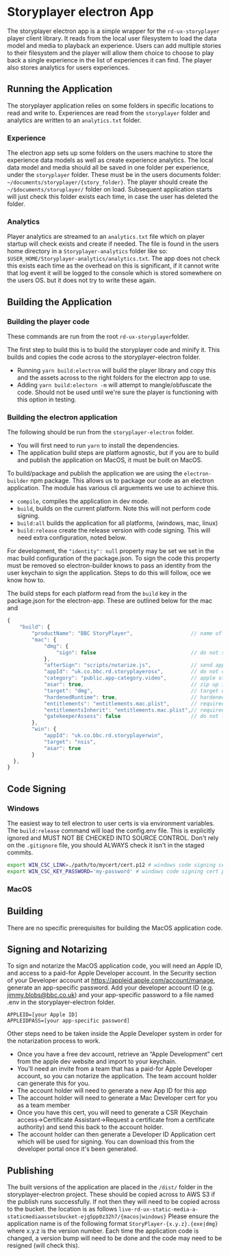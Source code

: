 # Storyplayer electron App

The storyplayer electron app is a simple wrapper for the `rd-ux-storyplayer` player client library. It reads from the local user filesystem to load the data model and media to playback an experience. Users can add multiple stories to their filesystem and the player will allow them choice to choose to play back a single experience in the list of experiences it can find. The player also stores analytics for users experiences.


## Running the Application

The storyplayer application relies on some folders in specific locations to read and write to. Experiences are read from the `storyplayer` folder and analytics are written to an `analytics.txt` folder.

### Experience
The electron app sets up some folders on the users machine to store the experience data models as well as create experience analytics. The local data model and media should all be saved in one folder per experience, under the `storyplayer` folder. These must be in the users documents folder: `~/documents/storyplayer/{story_folder}`. The player should create the `~/$documents/storuplayer/` folder on load. Subsequent application starts will just check this folder exists each time, in case the user has deleted the folder.

### Analytics
Player analytics are streamed to an `analytics.txt` file  which on player startup will check exists and create if needed. The file is found in the users home directory in a `Storyplayer-analytics` folder like so: `$USER_HOME/Storyplayer-analytics/analytics.txt`. The app does not check this exists each time as the overhead on this is significant, if it cannot write that log event it will be logged to the console which is stored somewhere on the users OS. but it does not try to write these again.


## Building the Application

### Building the player code

These commands are run from the root `rd-ux-storyplayer`folder.

The first step to build this is to build the storyplayer code and minify it. This builds and copies the code across to the storyplayer-electron folder. 
* Running `yarn build:electron` will build the player library and copy this and the assets across to the right folders for the electron app to use. 
* Adding `yarn build:electorn -m` will attempt to mangle/obfuscate the code. Should not be used until we're sure the player is functioning with this option in testing.

### Building the electron application

The following should be run from the `storyplayer-electron` folder. 

* You will first need to run `yarn` to install the dependencies. 
* The application build steps are platform agnostic, but if you are to build and publish the application on MacOS, it must be built on MacOS.

To build/package and publish the application we are using the `electron-builder` npm package. This allows us to package our code as an electron application. The module has various cli arguements we use to achieve this.
* `compile`, compiles the application in dev mode.
* `build`, builds on the current platform. Note this will not perform code signing.
* `build:all` builds the application for all platforms, (windows, mac, linux)
* `build:release` create the release version with code signing. This will need extra configuration, noted below.

For development, the  `"identity": null` property may be set we set in the mac build configuration of the package.json. To sign the code this property must be removed so electron-builder knows to pass an identity from the user keychain to sign the application. Steps to do this will follow, oce we know how to.

The build steps for each platform read from the `build` key in the package.json for the electron-app. These are outlined below for the mac and 
```js
{
    "build": {
        "productName": "BBC StoryPlayer",                   // name of the application
        "mac": {
            "dmg": {                                        
                "sign": false                               // do not sign the DMG, just the app
            },
            "afterSign": "scripts/notarize.js",             // send app to Apple for notarization
            "appId": "uk.co.bbc.rd.storyplayerosx",         // do not change - tied to signing process
            "category": "public.app-category.video",        // apple store category, presumably not relevant
            "asar": true,                                   // zip up into an archive
            "target": "dmg",                                // target dmg
            "hardenedRuntime": true,                        // hardened runtimes are a prerequisite for notarisation
            "entitlements": "entitlements.mac.plist",       // required for Electron apps
            "entitlementsInherit": "entitlements.mac.plist",// required for Electron apps
            "gatekeeperAssess": false                       // do not let electron-osx-sign validate the signin (will cause notarization to fail)
        },
        "win": {
            "appId": "uk.co.bbc.rd.storyplayerwin",
            "target": "nsis",
            "asar": true
        }
  },
}
```

## Code Signing

### Windows
The easiest way to tell electron to user certs is via environment variables. The `build:release` command will load the config.env file.
This is explicitly ignored and MUST NOT BE CHECKED INTO SOURCE CONTROL. Don't rely on the `.gitignore` file, you should ALWAYS check it isn't in the staged commits.

```bash
export WIN_CSC_LINK=./path/to/mycert/cert.p12 # windows code signing cert 
export WIN_CSC_KEY_PASSWORD='my-password' # windows code signing cert password
```
### MacOS 

## Building
There are no specific prerequisites for building the MacOS application code.

## Signing and Notarizing
To sign and notarize the MacOS application code, you will need an Apple ID, and access to a paid-for Apple Developer account.
In the Security section of your Developer account at https://appleid.apple.com/account/manage, generate an app-specific password.
Add your developer account ID (e.g. jimmy.blobs@bbc.co.uk) and your app-specific password to a file named .env in the storyplayer-electron folder.
```
APPLEID=[your Apple ID]
APPLEIDPASS=[your app-specific password]
```

Other steps need to be taken inside the Apple Developer system in order for the notarization process to work.

* Once you have a free dev account, retrieve an “Apple Development” cert from the apple dev website and import to your keychain.
* You'll need an invite from a team that has a paid-for Apple Developer account, so you can notarize the application. The team account holder can generate this for you.
* The account holder will need to generate a new App ID for this app
* The account holder will need to generate a Mac Developer cert for you as a team member
* Once you have this cert, you will need to generate a CSR (Keychain access->Certificate Assistant->Request a certificate from a certificate authority) and send this back to the account holder.
* The account holder can then generate a Developer ID Application cert which will be used for signing. You can download this from the developer portal once it's been generated.

## Publishing

The built versions of the application are placed in the `/dist/` folder in the storyplayer-electron project. These should be copied across to AWS S3 if the publish runs successfully. If not then they will need to be copied across to the bucket. the location is as follows `live-rd-ux-static-media-a-staticmediaassetsbucket-ejg5pp0z32h7/{macos|windows}` Please ensure the application name is of the following format `StoryPlayer-{x.y.z}.{exe|dmg}` where x.y.z is the version number. Each time the application code is changed, a version bump will need to be done and the code may need to be resigned (will check this). 